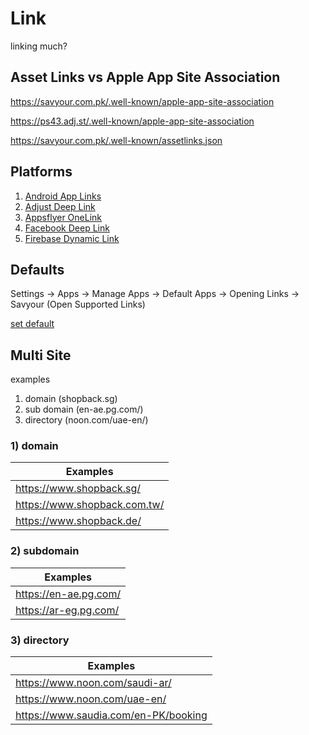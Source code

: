 # Link
linking much?

## Asset Links vs Apple App Site Association

https://savyour.com.pk/.well-known/apple-app-site-association

https://ps43.adj.st/.well-known/apple-app-site-association

https://savyour.com.pk/.well-known/assetlinks.json

## Platforms
1. [Android App Links](Android)
2. [Adjust Deep Link](Adjust)
3. [Appsflyer OneLink](Appsflyer)
4. [Facebook Deep Link](Facebook)
5. [Firebase Dynamic Link](Firebase)

## Defaults
Settings -> Apps -> Manage Apps -> Default Apps -> Opening Links -> Savyour (Open Supported Links)

[set default](Default)

## Multi Site
examples

1. domain (shopback.sg)
2. sub domain (en-ae.pg.com/)
3. directory (noon.com/uae-en/)

### 1) domain

|Examples|
|---|
|https://www.shopback.sg/|
|https://www.shopback.com.tw/|
|https://www.shopback.de/|


### 2) subdomain

|Examples|
|---|
|https://en-ae.pg.com/|
|https://ar-eg.pg.com/|

### 3) directory

|Examples|
|---|
|https://www.noon.com/saudi-ar/|
|https://www.noon.com/uae-en/|
|https://www.saudia.com/en-PK/booking|


